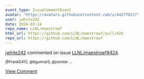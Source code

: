 ```yaml
---
event_type: IssueCommentEvent
avatar: "https://avatars.githubusercontent.com/u/44277022?"
user: jwhite242
date: 2024-03-14
repo_name: LLNL/maestrowf
html_url: https://github.com/LLNL/maestrowf/pull/424
repo_url: https://github.com/LLNL/maestrowf
---
```


<a href='https://github.com/jwhite242' target='_blank'>jwhite242</a> commented on issue <a href='https://github.com/LLNL/maestrowf/pull/424' target='_blank'>LLNL/maestrowf#424</a>.

<small>@FrankD412, @bgunnar5, @jsemler ...</small>

<a href='https://github.com/LLNL/maestrowf/pull/424' target='_blank'>View Comment</a>